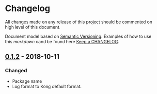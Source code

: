 # Changelog

All changes made on any release of this project should be commented on high level of this document.

Document model based on [Semantic Versioning](http://semver.org/).
Examples of how to use this _markdown_ cand be found here [Keep a CHANGELOG](http://keepachangelog.com/).

## [0.1.2](https://github.com/stone-payments/kong-splunk-log/tree/v0.1.2) - 2018-10-11
### Changed
- Package name
- Log format to Kong default format.
